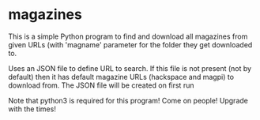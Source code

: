 # magazines
This is a simple Python program to find and download all magazines from given URLs (with 'magname' parameter for the folder they get downloaded to. 

Uses an JSON file to define URL to search. If this file is not present (not by default) then it has default magazine URLs (hackspace and magpi) to download from. The JSON file will be created on first run

Note that python3 is required for this program! Come on people! Upgrade with the times!
